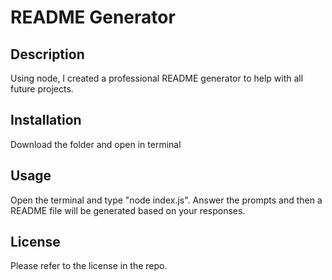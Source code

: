 # README Generator

## Description

Using node, I created a professional README generator to help with all future projects.

  
## Installation

Download the folder and open in terminal

## Usage

Open the terminal and type "node index.js". Answer the prompts and then a README file will be generated based on your responses.

## License

Please refer to the license in the repo.